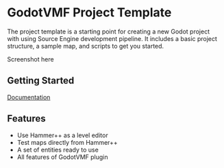 # GodotVMF Project Template

The project template is a starting point for creating a new Godot project with using Source Engine development pipeline. 
It includes a basic project structure, a sample map, and scripts to get you started.

Screenshot here

## Getting Started

[Documentation](./wiki)

## Features
- Use Hammer++ as a level editor
- Test maps directly from Hammer++
- A set of entities ready to use
- All features of GodotVMF plugin
